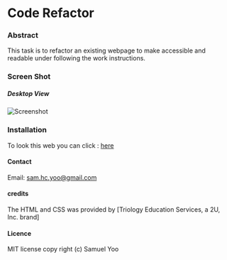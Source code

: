 # Code Refactor

### Abstract

This task is to refactor an existing webpage to make accessible and readable under following the work instructions.



### Screen Shot

##### Desktop View
![Screenshot](assets/demo/website.gif)




### Installation
To look this web you can click : [here](https://samuelyoo.github.io/Code-Refactor/)



#### Contact
Email: sam.hc.yoo@gmail.com



#### credits
The HTML and CSS was provided by [Triology Education Services, a 2U, Inc. brand]

#### Licence
MIT license
copy right (c) Samuel Yoo